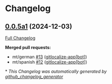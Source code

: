 # Changelog

## [0.0.5a1](https://github.com/OpenVoiceOS/ovos-color-parser/tree/0.0.5a1) (2024-12-03)

[Full Changelog](https://github.com/OpenVoiceOS/ovos-color-parser/compare/0.0.4...0.0.5a1)

**Merged pull requests:**

- mt/german [\#13](https://github.com/OpenVoiceOS/ovos-color-parser/pull/13) ([gitlocalize-app[bot]](https://github.com/apps/gitlocalize-app))
- mt/spanish [\#12](https://github.com/OpenVoiceOS/ovos-color-parser/pull/12) ([gitlocalize-app[bot]](https://github.com/apps/gitlocalize-app))



\* *This Changelog was automatically generated by [github_changelog_generator](https://github.com/github-changelog-generator/github-changelog-generator)*
